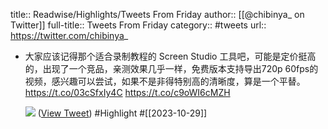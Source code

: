 title:: Readwise/Highlights/Tweets From Friday
author:: [[@chibinya_ on Twitter]]
full-title:: Tweets From Friday
category:: #tweets
url:: https://twitter.com/chibinya_

- 大家应该记得那个适合录制教程的 Screen Studio 工具吧，可能是定价挺高的，出现了一个竞品，亲测效果几乎一样，免费版本支持导出720p 60fps的视频，感兴趣可以尝试，如果不是非得特别高的清晰度，算是一个平替。 https://t.co/03cSfxIy4C https://t.co/c9oWI6cMZH
  
  ![](https://pbs.twimg.com/media/F9hB2EkbcAAdRRI.jpg) ([View Tweet](https://twitter.com/chibinya_/status/1718195666948903201)) #Highlight #[[2023-10-29]]